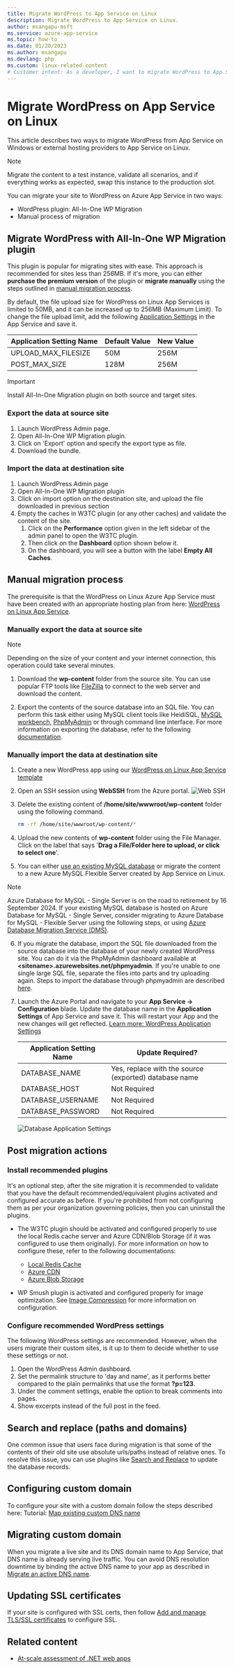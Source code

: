 ```yaml
---
title: Migrate WordPress to App Service on Linux
description: Migrate WordPress to App Service on Linux.
author: msangapu-msft
ms.service: azure-app-service
ms.topic: how-to
ms.date: 01/20/2023
ms.author: msangapu
ms.devlang: php
ms.custom: linux-related-content
# Customer intent: As a developer, I want to migrate WordPress to App Service on Linux. 
---
```


# Migrate WordPress on App Service on Linux

This article describes two ways to migrate WordPress from App Service on Windows or external hosting providers to App Service on Linux. 

> [!NOTE]
> Migrate the content to a test instance, validate all scenarios, and if everything works as expected, swap this instance to the production slot.
>

 You can migrate your site to WordPress on Azure App Service in two ways:

 - WordPress plugin: All-In-One WP Migration
 - Manual process of migration

## Migrate WordPress with All-In-One WP Migration plugin

This plugin is popular for migrating sites with ease. This approach is recommended for sites less than 256MB. If it's more, you can either **purchase the premium version** of the plugin or **migrate manually** using the steps outlined in [manual migration process](#manual-migration-process).

By default, the file upload size for WordPress on Linux App Services is limited to 50MB, and it can be increased up to 256MB (Maximum Limit). To change the file upload  limit, add the following [Application Settings](configure-common.md?tabs=portal) in the App Service and save it.

|    Application Setting Name    | Default Value | New Value   |
|--------------------------------|---------------|-------------|
|    UPLOAD_MAX_FILESIZE         |      50M      |   256M      |
|    POST_MAX_SIZE               |      128M     |   256M      |

> [!IMPORTANT]
> Install All-In-One Migration plugin on both source and target sites.
>

### Export the data at source site

1. Launch WordPress Admin page.
1. Open All-In-One WP Migration plugin.
1. Click on 'Export' option and specify the export type as file.
1. Download the bundle.

### Import the data at destination site

1. Launch WordPress Admin page
1. Open All-In-One WP Migration plugin
1. Click on import option on the destination site, and upload the file downloaded in previous section
1. Empty the caches in W3TC plugin (or any other caches) and validate the content of the site.
    1. Click on the **Performance** option given in the left sidebar of the admin panel to open the W3TC plugin.
    1. Then click on the **Dashboard** option shown below it.
    1. On the dashboard, you will see a button with the label **Empty All Caches**.

## Manual migration process

The prerequisite is that the WordPress on Linux Azure App Service must have been created with an appropriate hosting plan from here: [WordPress on Linux App Service](https://aka.ms/linux-wordpress).

### Manually export the data at source site

> [!NOTE]
> Depending on the size of your content and your internet connection, this operation could take several minutes.
>

1. Download the **wp-content** folder from the source site. You can use popular FTP tools like [FileZilla](https://filezilla-project.org/download.php?type=client) to connect to the web server and download the content.

1. Export the contents of the source database into an SQL file. You can perform this task either using MySQL client tools like HeidiSQL, [MySQL workbench](https://dev.mysql.com/downloads/workbench/), [PhpMyAdmin](https://docs.phpmyadmin.net/en/latest/setup.html) or through command line interface. For more information on exporting the database, refer to the following [documentation](https://dev.mysql.com/doc/workbench/en/wb-admin-export-import-management.html).

### Manually import the data at destination site

1. Create a new WordPress app using our [WordPress on Linux App Service template](https://aka.ms/linux-wordpress)

2. Open an SSH session using **WebSSH** from the Azure portal.
![Web SSH](./media/app-service-migrate-wordpress/post-startup-script-1.png)

3. Delete the existing content of **/home/site/wwwroot/wp-content** folder using the following command.

   ```bash
   rm -rf /home/site/wwwroot/wp-content/* 
   ```

4. Upload the new contents of **wp-content** folder using the File Manager. Click on the label that says '**Drag a File/Folder here to upload, or click to select one**'.

5. You can either [use an existing MySQL database](https://github.com/Azure/wordpress-linux-appservice/blob/main/WordPress/using_an_existing_mysql_database.md) or migrate the content to a new Azure MySQL Flexible Server created by App Service on Linux. 


> [!NOTE]
> Azure Database for MySQL - Single Server is on the road to retirement by 16 September 2024. If your existing MySQL database is hosted on Azure Database for MySQL - Single Server, consider migrating to Azure Database for MySQL - Flexible Server using the following steps, or using [Azure Database Migration Service (DMS)](/azure/mysql/single-server/whats-happening-to-mysql-single-server#migrate-from-single-server-to-flexible-server).
>

6. If you migrate the database, import the SQL file downloaded from the source database into the database of your newly created WordPress site. You can do it via the PhpMyAdmin dashboard available at **\<sitename\>.azurewebsites.net/phpmyadmin**. If you're unable to one single large SQL file, separate the files into parts and try uploading again. Steps to import the database through phpmyadmin are described [here](https://docs.phpmyadmin.net/en/latest/import_export.html#import).

7. Launch the Azure Portal and navigate to your **App Service -> Configuration** blade. Update the database name in the **Application Settings** of App Service and save it. This will restart your App and the new changes will get reflected.  [Learn more: WordPress Application Settings](https://github.com/Azure/wordpress-linux-appservice/blob/main/WordPress/wordpress_application_settings.md)

    |    Application Setting Name    | Update Required?                         |
    |--------------------------------|------------------------------------------|
    |    DATABASE_NAME               |      Yes, replace with the source (exported) database name |
    |    DATABASE_HOST               |      Not Required                        |
    |    DATABASE_USERNAME           |      Not Required                        |
    |    DATABASE_PASSWORD           |      Not Required                        |

    ![Database Application Settings](./media/app-service-migrate-wordpress/wordpress-database-application-settings.png)

## Post migration actions

### Install recommended plugins

It's an optional step, after the site migration it is recommended to validate that you have the default recommended/equivalent plugins activated and configured accurate as before. If you're prohibited from not configuring them as per your organization governing policies, then you can uninstall the plugins.

- The W3TC plugin should be activated and configured properly to use the local Redis cache server and Azure CDN/Blob Storage (if it was configured to use them originally). For more information on how to configure these, refer to the following documentations:

  - [Local Redis Cache](https://github.com/Azure/wordpress-linux-appservice/blob/main/WordPress/wordpress_local_redis_cache.md)
  - [Azure CDN](https://github.com/Azure/wordpress-linux-appservice/blob/main/WordPress/wordpress_azure_cdn.md)
  - [Azure Blob Storage](https://github.com/Azure/wordpress-linux-appservice/blob/main/WordPress/wordpress_azure_blob_storage.md)

- WP Smush plugin is activated and configured properly for image optimization. See [Image Compression](https://github.com/Azure/wordpress-linux-appservice/blob/main/WordPress/wordpress_image_compression.md) for more information on configuration.

### Configure recommended WordPress settings

The following WordPress settings are recommended. However, when the users migrate their custom sites, is it up to them to decide whether to use these settings or not.

1. Open the WordPress Admin dashboard.
2. Set the permalink structure to 'day and name', as it performs better compared to the plain permalinks that use the format **?p=123**.
3. Under the comment settings, enable the option to break comments into pages.
4. Show excerpts instead of the full post in the feed.

## Search and replace (paths and domains)

One common issue that users face during migration is that some of the contents of their old site use absolute urls/paths instead of relative ones. To resolve this issue, you can use plugins like [Search and Replace](https://wordpress.org/plugins/search-replace/) to update the database records.

## Configuring custom domain

To configure your site with a custom domain follow the steps described here: Tutorial: [Map existing custom DNS name](app-service-web-tutorial-custom-domain.md?tabs=a%2Cazurecli)

## Migrating custom domain

When you migrate a live site and its DNS domain name to App Service, that DNS name is already serving live traffic. You can avoid DNS resolution downtime by binding the active DNS name to your app as described in [Migrate an active DNS name](manage-custom-dns-migrate-domain.md).

## Updating SSL certificates

If your site is configured with SSL certs, then follow [Add and manage TLS/SSL certificates](configure-ssl-certificate.md?tabs=apex%2Cportal) to configure SSL.

## Related content

- [At-scale assessment of .NET web apps](/training/modules/migrate-app-service-migration-assistant/)
